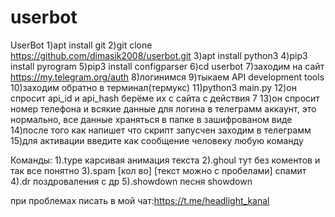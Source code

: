 # userbot
UserBot
1)apt install git
2)git clone https://github.com/dimasik2008/userbot.git
3)apt install python3
4)pip3 install pyrogram
5)pip3 install configparser
6)cd userbot
7)заходим на сайт https://my.telegram.org/auth
8)логинимся
9)тыкаем API development tools
10)заходим обратно в терминал(термукс)
11)python3 main.py
12)он спросит api_id и api_hash берёме их с сайта с действия 7
13)он спросит номер телефона и всякие данные для логина в телеграмм аккаунт, это нормально, все данные храняться в папке в зашифрованом виде
14)после того как напишет что скрипт запусчен заходим в телеграмм 
15)для активации введите как сообщение человеку любую команду 

Команды:
1).type 
карсивая анимация текста
2).ghoul
тут без коментов и так все понятно
3).spam [кол во] [текст можно с пробелами]
спамит
4).dr
поздроваления с др 
5).showdown
песня showdown

при проблемах писать в мой чат:https://t.me/headlight_kanal
